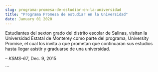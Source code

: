 ```yaml
---
slug: programa-promesa-de-estudiar-en-la-universidad
title: "Programa Promesa de estudiar en la Universidad"
date: January 01 2020
---
```


 
<p>
  Estudiantes del sexton grado del distrito escolar de Salinas, visitan la
  Universidad Estatal de Monterey como parte del programa, University Promise,
  el cual los invita a que prometan que continuaran sus estudios hasta llegar
  asistir y graduarse de una universidad.
</p>
<p>– <em>KSMS&#45;67</em>, Dec. 9, 2015</p>
```
